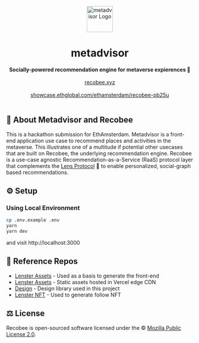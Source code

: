 <div align="center">
    <img src="public/logo.svg" height="70" alt="metadvisor Logo">
    <h1>metadvisor</h1>
    <strong>Socially-powered recommendation engine for metaverse expierences 🐝 </strong>
</div>
<br>
<div align="center">
    <a href="https://recobee.xyz">recobee.xyz</a>
    <br><br>
    <a href="https://showcase.ethglobal.com/ethamsterdam/recobee-pb25u">showcase.ethglobal.com/ethamsterdam/recobee-pb25u</a>
    <br><br>
</div>

## 🐝 About Metadvisor and Recobee

This is a hackathon submission for EthAmsterdam. Metadvisor is a front-end application use case to recommend places and activities in the metaverse. This illustrates one of a multitude if potential other usecases that are built on Recobee, the underlying recommendation engine. Recobee is a use-case agnostic Recommendation-as-a-Service (RaaS) protocol layer that complements the  [Lens Protocol](http://lens.dev/) 🌿 to enable personalized, social-graph based recommendations.

## ⚙️ Setup

### Using Local Environment

```sh
cp .env.example .env
yarn
yarn dev
```

and visit http://localhost:3000


## 🤝 Reference Repos
- [Lenster Assets](https://github.com/lensterxyz/lenster) - Used as a basis to generate the front-end 
- [Lenster Assets](https://gitlab.com/lenster/assets) - Static assets hosted in Vercel edge CDN
- [Design](https://gitlab.com/yo/design) - Design library used in this project
- [Lenster NFT](https://gitlab.com/lenster/nft) - Used to generate follow NFT

## ⚖️ License

Recobee is open-sourced software licensed under the © [Mozilla Public License 2.0](LICENSE).
